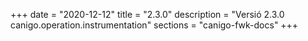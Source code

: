 +++
date        = "2020-12-12"
title       = "2.3.0"
description = "Versió 2.3.0 canigo.operation.instrumentation"
sections    = "canigo-fwk-docs"
+++